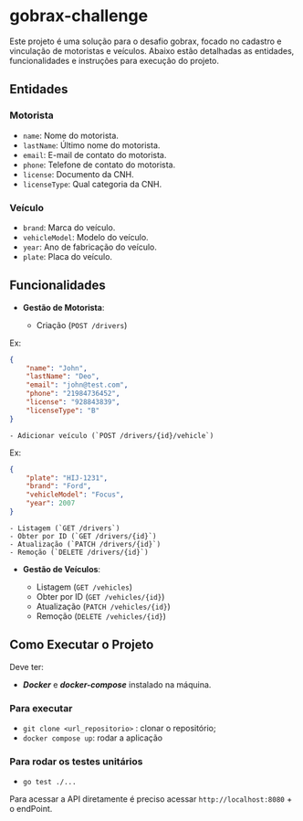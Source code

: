 # gobrax-challenge

Este projeto é uma solução para o desafio gobrax, focado no cadastro e vinculação de motoristas e veículos. Abaixo estão detalhadas as entidades, funcionalidades e instruções para execução do projeto.

## Entidades

### Motorista
- `name`: Nome do motorista.
- `lastName`: Último nome do motorista.
- `email`: E-mail de contato do motorista.
- `phone`: Telefone de contato do motorista.
- `license`: Documento da CNH.
- `licenseType`: Qual categoria da CNH.

### Veículo
- `brand`: Marca do veículo.
- `vehicleModel`: Modelo do veículo.
- `year`: Ano de fabricação do veículo.
- `plate`: Placa do veículo.


## Funcionalidades

- **Gestão de Motorista**:

    - Criação (`POST /drivers`)

Ex:
```json
{
    "name": "John",
    "lastName": "Deo",
    "email": "john@test.com",
    "phone": "21984736452",
    "license": "928843839",
    "licenseType": "B"
}
```
    - Adicionar veículo (`POST /drivers/{id}/vehicle`)

Ex:
```json
{
	"plate": "HIJ-1231",
	"brand": "Ford",
	"vehicleModel": "Focus",
	"year": 2007
}
```
    - Listagem (`GET /drivers`)
    - Obter por ID (`GET /drivers/{id}`)
    - Atualização (`PATCH /drivers/{id}`)
    - Remoção (`DELETE /drivers/{id}`)

- **Gestão de Veículos**:

    - Listagem (`GET /vehicles`)
    - Obter por ID (`GET /vehicles/{id}`)
    - Atualização (`PATCH /vehicles/{id}`)
    - Remoção (`DELETE /vehicles/{id}`)

## Como Executar o Projeto

Deve ter:
- ***Docker*** e ***docker-compose*** instalado na máquina.

### Para executar

- ```git clone <url_repositorio>``` : clonar o repositório;
- ```docker compose up```: rodar a aplicação

### Para rodar os testes unitários
- `go test ./...`

Para acessar a API diretamente é preciso acessar ```http://localhost:8080``` + o endPoint.
